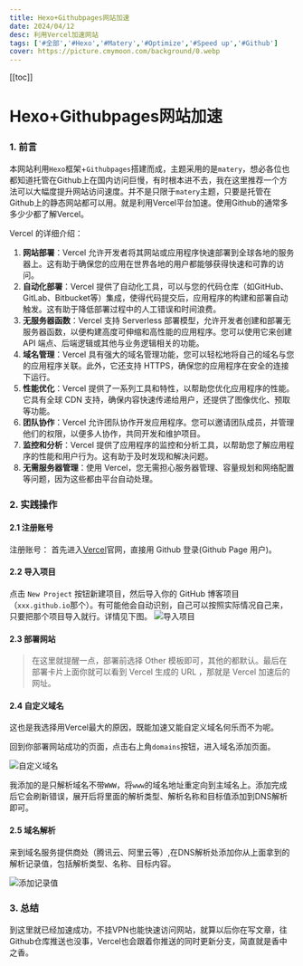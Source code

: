```yaml
---
title: Hexo+Githubpages网站加速
date: 2024/04/12
desc: 利用Vercel加速网站
tags: ['#全部','#Hexo','#Matery','#Optimize','#Speed up','#Github']
cover: https://picture.cmymoon.com/background/0.webp
---
```


[[toc]]

# Hexo+Githubpages网站加速

### 1. 前言

本网站利用`Hexo`框架+`Githubpages`搭建而成，主题采用的是`matery`，想必各位也都知道托管在Github上在国内访问巨慢，有时根本进不去，我在这里推荐一个方法可以大幅度提升网站访问速度。并不是只限于`matery`主题，只要是托管在Github上的静态网站都可以用。就是利用Vercel平台加速。使用Github的通常多多少少都了解Vercel。

Vercel 的详细介绍：

1. **网站部署**：Vercel 允许开发者将其网站或应用程序快速部署到全球各地的服务器上。这有助于确保您的应用在世界各地的用户都能够获得快速和可靠的访问。
2. **自动化部署**：Vercel 提供了自动化工具，可以与您的代码仓库（如GitHub、GitLab、Bitbucket等）集成，使得代码提交后，应用程序的构建和部署自动触发。这有助于降低部署过程中的人工错误和时间浪费。
3. **无服务器函数**：Vercel 支持 Serverless 部署模型，允许开发者创建和部署无服务器函数，以便构建高度可伸缩和高性能的应用程序。您可以使用它来创建 API 端点、后端逻辑或其他与业务逻辑相关的功能。
4. **域名管理**：Vercel 具有强大的域名管理功能，您可以轻松地将自己的域名与您的应用程序关联。此外，它还支持 HTTPS，确保您的应用程序在安全的连接下运行。
5. **性能优化**：Vercel 提供了一系列工具和特性，以帮助您优化应用程序的性能。它具有全球 CDN 支持，确保内容快速传递给用户，还提供了图像优化、预取等功能。
6. **团队协作**：Vercel 允许团队协作开发应用程序。您可以邀请团队成员，并管理他们的权限，以便多人协作，共同开发和维护项目。
7. **监控和分析**：Vercel 提供了应用程序的监控和分析工具，以帮助您了解应用程序的性能和用户行为。这有助于及时发现和解决问题。
8. **无需服务器管理**：使用 Vercel，您无需担心服务器管理、容量规划和网络配置等问题，因为这些都由平台自动处理。

### 2. 实践操作

#### 2.1 注册账号

注册账号： 首先进入[Vercel](https://vercel.com/dashboard)官网，直接用 Github 登录(Github Page 用户)。

#### 2.2 导入项目

点击 `New Project` 按钮新建项目，然后导入你的 GitHub 博客项目（`xxx.github.io`那个）。有可能他会自动识别，自己可以按照实际情况自己来，只要把那个项目导入就行。详情见下图。
![导入项目](https://picture.cmymoon.com/Blog/Blog-speed-up/vercel-1.png "导入项目")

#### 2.3 部署网站

> 在这里就提醒一点，部署前选择 Other 模板即可，其他的都默认。最后在部署卡片上面你就可以看到 Vercel 生成的 URL ，那就是 Vercel 加速后的网址。

#### 2.4 自定义域名

这也是我选择用Vercel最大的原因，既能加速又能自定义域名何乐而不为呢。

回到你部署网站成功的页面，点击右上角`domains`按钮，进入域名添加页面。

![自定义域名](https://picture.cmymoon.com/Blog/Blog-speed-up/vercek-2.png "添加域名")

我添加的是只解析域名不带`WWW`，将`www`的域名地址重定向到主域名上。添加完成后它会刷新错误，展开后将里面的解析类型、解析名称和目标值添加到DNS解析即可。

#### 2.5 域名解析

来到域名服务提供商处（腾讯云、阿里云等）,在DNS解析处添加你从上面拿到的解析记录值，包括解析类型、名称、目标内容。

![添加记录值](https://picture.cmymoon.com/Blog/Blog-speed-up/cloudflare.png "添加解析记录值")

### 3. 总结

到这里就已经加速成功，不挂VPN也能快速访问网站，就算以后你在写文章，往Github仓库推送也没事，Vercel也会跟着你推送的同时更新分支，简直就是香中之香。
